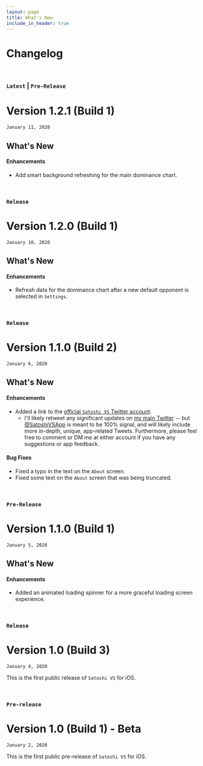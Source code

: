 ```yaml
---
layout: page
title: What's New
include_in_header: true
---
```


# Changelog


<br/>


### `Latest` | `Pre-Release`

# **Version 1.2.1 (Build 1)**
`January 11, 2020`

## What's New

#### Enhancements
- Add smart background refreshing for the main dominance chart.


<br/>



### `Release`

# **Version 1.2.0 (Build 1)**
`January 10, 2020`

## What's New

#### Enhancements
- Refresh data for the dominance chart after a new default opponent is selected in `Settings`.


<br/>



### `Release`

# **Version 1.1.0 (Build 2)**
`January 6, 2020`

## What's New

#### Enhancements
- Added a link to the [official `Satoshi VS` Twitter account](https://twitter.com/SatoshiVSApp).
  - I'll likely retweet any significant updates on [my main Twitter](https://twitter.com/cypher_poet) -- but [@SatoshiVSApp](https://twitter.com/SatoshiVSApp) is meant to be 100% signal, and will likely include more in-depth, unique, app-related Tweets. Furthermore, please feel free to comment or DM me at either account if you have any suggestions or app feedback.

#### Bug Fixes
- Fixed a typo in the text on the `About` screen.
- Fixed some text on the `About` screen that was being truncated.

<br/>



### `Pre-Release`

# **Version 1.1.0 (Build 1)**
`January 5, 2020`

## What's New

#### Enhancements
- Added an animated loading spinner for a more graceful loading screen experience.


<br>



### `Release`

# **Version 1.0 (Build 3)**
`January 4, 2020`

This is the first public release of `Satoshi VS` for iOS.


<br>


### `Pre-release`

# **Version 1.0 (Build 1) - Beta**
`January 2, 2020`

This is the first public pre-release of `Satoshi VS` for iOS.


<br>
